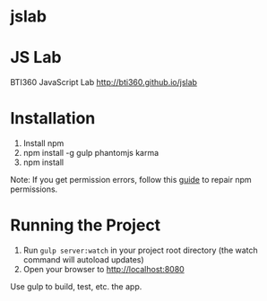 # jslab
JS Lab
========
BTI360 JavaScript Lab
http://bti360.github.io/jslab

Installation
========
1. Install npm
1. npm install -g gulp phantomjs karma
1. npm install

Note: If you get permission errors, follow this [guide](https://docs.npmjs.com/getting-started/fixing-npm-permissions) to repair npm permissions.

Running the Project
========
1. Run `gulp server:watch` in your project root directory (the watch command will autoload updates)
1. Open your browser to [http://localhost:8080](http://localhost:8080)


Use gulp to build, test, etc. the app.

